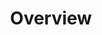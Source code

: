 ---
title: Overview
versions: 
  fpt: '*'
  ghae: '*'
  ghec: '*'
  ghes: '*'
autogenerated: github-apps
children: 
  - '/apis'
---